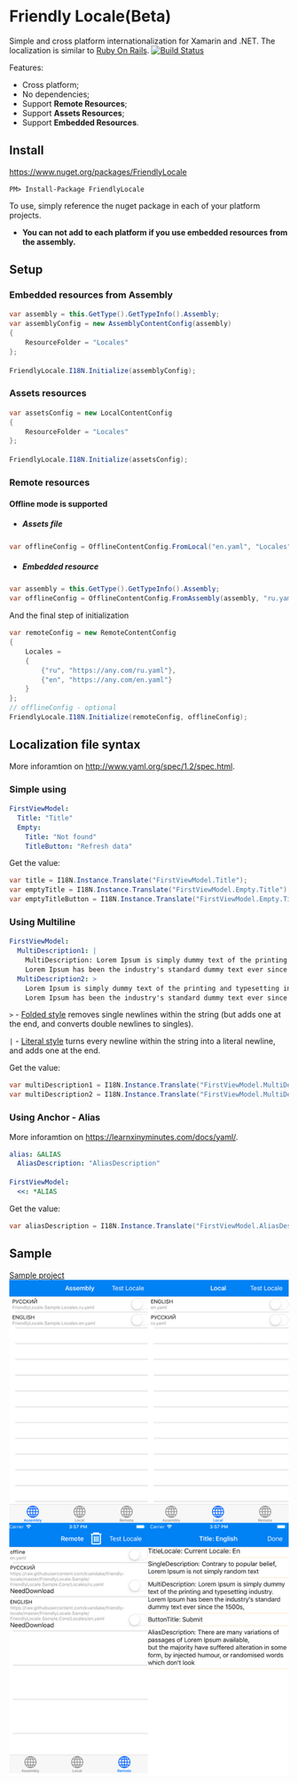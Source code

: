 # Friendly Locale(Beta)
Simple and cross platform internationalization for Xamarin and .NET. The localization is similar to [Ruby On Rails](http://guides.rubyonrails.org/i18n.html).
[![Build Status](https://travis-ci.org/kvandake/friendly-locale.svg?branch=master)](https://travis-ci.org/kvandake/friendly-locale)

Features:
- Cross platform;
- No dependencies;
- Support **Remote Resources**;
- Support **Assets Resources**;
- Support **Embedded Resources**.

## Install
https://www.nuget.org/packages/FriendlyLocale
```
PM> Install-Package FriendlyLocale
```

To use, simply reference the nuget package in each of your platform projects.
* **You can not add to each platform if you use embedded resources from the assembly.**

## Setup

### Embedded resources from Assembly
```cs
var assembly = this.GetType().GetTypeInfo().Assembly;
var assemblyConfig = new AssemblyContentConfig(assembly)
{
    ResourceFolder = "Locales"
};

FriendlyLocale.I18N.Initialize(assemblyConfig);
```

### Assets resources
```cs
var assetsConfig = new LocalContentConfig
{
    ResourceFolder = "Locales"
};

FriendlyLocale.I18N.Initialize(assetsConfig);
```

### Remote resources
#### Offline mode is supported
- ##### Assets file
```cs
var offlineConfig = OfflineContentConfig.FromLocal("en.yaml", "Locales");
```
- ##### Embedded resource
```cs
var assembly = this.GetType().GetTypeInfo().Assembly;
var offlineConfig = OfflineContentConfig.FromAssembly(assembly, "ru.yaml", "Locales");
```
And the final step of initialization
```cs
var remoteConfig = new RemoteContentConfig
{
    Locales =
    {
        {"ru", "https://any.com/ru.yaml"},
        {"en", "https://any.com/en.yaml"}
    }
};
// offlineConfig - optional
FriendlyLocale.I18N.Initialize(remoteConfig, offlineConfig);
```

## Localization file syntax
More inforamtion on http://www.yaml.org/spec/1.2/spec.html.
### Simple using
```yaml
FirstViewModel:
  Title: "Title"
  Empty:
    Title: "Not found"
    TitleButton: "Refresh data"
```
Get the value:
```cs
var title = I18N.Instance.Translate("FirstViewModel.Title");
var emptyTitle = I18N.Instance.Translate("FirstViewModel.Empty.Title");
var emptyTitleButton = I18N.Instance.Translate("FirstViewModel.Empty.TitleButton");
```

### Using Multiline
```yaml
FirstViewModel:
  MultiDescription1: |
    MultiDescription: Lorem Ipsum is simply dummy text of the printing and typesetting industry. 
    Lorem Ipsum has been the industry's standard dummy text ever since the 1500s, 
  MultiDescription2: >
    Lorem Ipsum is simply dummy text of the printing and typesetting industry. 
    Lorem Ipsum has been the industry's standard dummy text ever since the 1500s, 
```
`>` - [Folded style](http://www.yaml.org/spec/1.2/spec.html#id2796251) removes single newlines within the string (but adds one at the end, and converts double newlines to singles).

`|` - [Literal style](http://www.yaml.org/spec/1.2/spec.html#id2795688) turns every newline within the string into a literal newline, and adds one at the end.

Get the value:
```cs
var multiDescription1 = I18N.Instance.Translate("FirstViewModel.MultiDescription1");
var multiDescription2 = I18N.Instance.Translate("FirstViewModel.MultiDescription2");
```

### Using Anchor - Alias
More inforamtion on https://learnxinyminutes.com/docs/yaml/.
```yaml
alias: &ALIAS
  AliasDescription: "AliasDescription"
  
FirstViewModel:
  <<: *ALIAS
```
Get the value:
```cs
var aliasDescription = I18N.Instance.Translate("FirstViewModel.AliasDescription");
```

## Sample
[Sample project](FriendlyLocale.Sample)
![screen](docs/screen.png)
